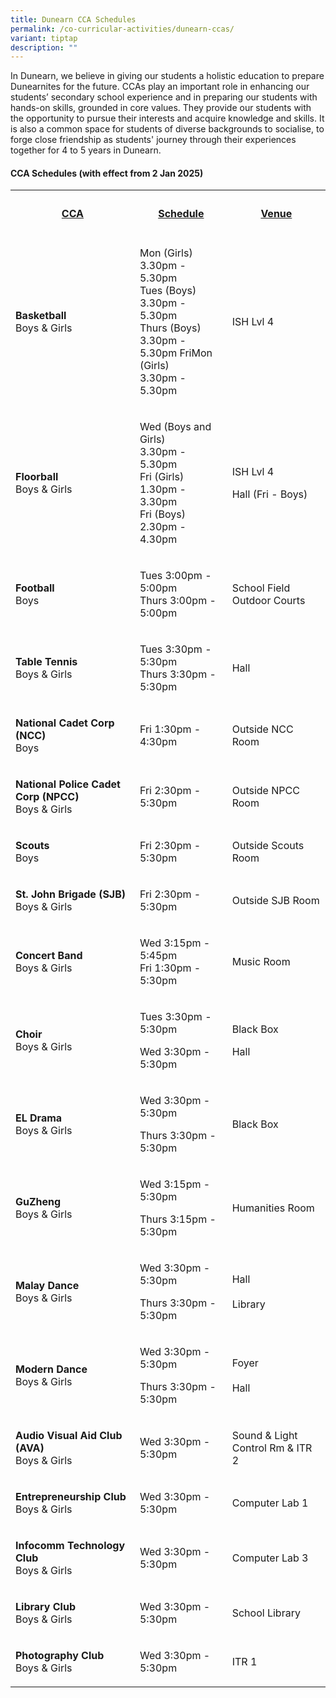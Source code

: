 ```yaml
---
title: Dunearn CCA Schedules
permalink: /co-curricular-activities/dunearn-ccas/
variant: tiptap
description: ""
---
```

<p>In Dunearn, we believe in giving our students a holistic education to
prepare Dunearnites for the future. CCAs play an important role in enhancing
our students’ secondary school experience and in preparing our students
with hands-on skills, grounded in core values. They provide our students
with the opportunity to pursue their interests and acquire knowledge and
skills. It is also a common space for students of diverse backgrounds to
socialise, to forge close friendship as students' journey through their
experiences together for 4 to 5 years in Dunearn.</p>
<h4><strong>CCA Schedules (with effect from 2 Jan 2025)</strong></h4>
<table style="minWidth: 75px">
<colgroup>
<col>
<col>
<col>
</colgroup>
<tbody>
<tr>
<th rowspan="1" colspan="1">
<h4><strong><u>CCA</u></strong></h4>
</th>
<th rowspan="1" colspan="1">
<h4><strong><u>Schedule</u></strong></h4>
</th>
<th rowspan="1" colspan="1">
<h4><strong><u>Venue</u></strong></h4>
</th>
</tr>
<tr>
<td rowspan="1" colspan="1">
<p><strong>Basketball </strong>
<br>Boys &amp; Girls</p>
</td>
<td rowspan="1" colspan="1">
<p>Mon (Girls)
<br>3.30pm - 5.30pm
<br>Tues (Boys)
<br>3.30pm - 5.30pm
<br>Thurs (Boys)
<br>3.30pm - 5.30pm FriMon (Girls)
<br>3.30pm - 5.30pm</p>
</td>
<td rowspan="1" colspan="1">
<p>ISH Lvl 4</p>
</td>
</tr>
<tr>
<td rowspan="1" colspan="1">
<p><strong>Floorball </strong>
<br>Boys &amp; Girls</p>
</td>
<td rowspan="1" colspan="1">
<p>Wed (Boys and Girls)
<br>3.30pm - 5.30pm
<br>Fri (Girls)
<br>1.30pm - 3.30pm
<br>Fri (Boys)
<br>2.30pm - 4.30pm</p>
</td>
<td rowspan="1" colspan="1">
<p>ISH Lvl 4
<br>
</p>
<p></p>
<p></p>
<p>Hall (Fri - Boys)</p>
</td>
</tr>
<tr>
<td rowspan="1" colspan="1">
<p><strong>Football</strong> 
<br>Boys</p>
</td>
<td rowspan="1" colspan="1">
<p>Tues 3:00pm - 5:00pm
<br>Thurs 3:00pm - 5:00pm</p>
</td>
<td rowspan="1" colspan="1">
<p>School Field
<br>Outdoor Courts</p>
</td>
</tr>
<tr>
<td rowspan="1" colspan="1">
<p><strong>Table Tennis</strong> 
<br>Boys &amp; Girls</p>
</td>
<td rowspan="1" colspan="1">
<p>Tues 3:30pm - 5:30pm
<br>Thurs 3:30pm - 5:30pm</p>
</td>
<td rowspan="1" colspan="1">
<p>Hall</p>
</td>
</tr>
<tr>
<td rowspan="1" colspan="1">
<p><strong>National Cadet Corp (NCC) </strong>
<br>Boys</p>
</td>
<td rowspan="1" colspan="1">
<p>Fri 1:30pm - 4:30pm</p>
</td>
<td rowspan="1" colspan="1">
<p>Outside NCC Room</p>
</td>
</tr>
<tr>
<td rowspan="1" colspan="1">
<p><strong>National Police Cadet Corp (NPCC)</strong>
<br>Boys &amp; Girls</p>
</td>
<td rowspan="1" colspan="1">
<p>Fri 2:30pm - 5:30pm</p>
</td>
<td rowspan="1" colspan="1">
<p>Outside NPCC Room</p>
</td>
</tr>
<tr>
<td rowspan="1" colspan="1">
<p><strong>Scouts </strong>
<br>Boys</p>
</td>
<td rowspan="1" colspan="1">
<p>Fri 2:30pm - 5:30pm</p>
</td>
<td rowspan="1" colspan="1">
<p>Outside Scouts Room</p>
</td>
</tr>
<tr>
<td rowspan="1" colspan="1">
<p><strong>St. John Brigade (SJB)</strong> 
<br>Boys &amp; Girls</p>
</td>
<td rowspan="1" colspan="1">
<p>Fri 2:30pm - 5:30pm</p>
</td>
<td rowspan="1" colspan="1">
<p>Outside SJB Room</p>
</td>
</tr>
<tr>
<td rowspan="1" colspan="1">
<p><strong>Concert Band</strong>
<br>Boys &amp; Girls</p>
</td>
<td rowspan="1" colspan="1">
<p>Wed 3:15pm - 5:45pm
<br>Fri 1:30pm - 5:30pm</p>
</td>
<td rowspan="1" colspan="1">
<p>Music Room</p>
<p></p>
<p></p>
</td>
</tr>
<tr>
<td rowspan="1" colspan="1">
<p><strong>Choir</strong>
<br>Boys &amp; Girls</p>
</td>
<td rowspan="1" colspan="1">
<p>Tues 3:30pm - 5:30pm</p>
<p>Wed 3:30pm - 5:30pm</p>
</td>
<td rowspan="1" colspan="1">
<p>Black Box
<br>
</p>
<p>Hall</p>
</td>
</tr>
<tr>
<td rowspan="1" colspan="1">
<p><strong>EL Drama</strong>
<br>Boys &amp; Girls</p>
</td>
<td rowspan="1" colspan="1">
<p>Wed 3:30pm - 5:30pm</p>
<p>Thurs 3:30pm - 5:30pm</p>
</td>
<td rowspan="1" colspan="1">
<p>Black Box</p>
</td>
</tr>
<tr>
<td rowspan="1" colspan="1">
<p><strong>GuZheng</strong>
<br>Boys &amp; Girls</p>
</td>
<td rowspan="1" colspan="1">
<p>Wed 3:15pm - 5:30pm</p>
<p>Thurs 3:15pm - 5:30pm</p>
</td>
<td rowspan="1" colspan="1">
<p>Humanities Room</p>
</td>
</tr>
<tr>
<td rowspan="1" colspan="1">
<p><strong>Malay Dance</strong>
<br>Boys &amp; Girls</p>
</td>
<td rowspan="1" colspan="1">
<p>Wed 3:30pm - 5:30pm</p>
<p>Thurs 3:30pm - 5:30pm</p>
</td>
<td rowspan="1" colspan="1">
<p>Hall
<br>
<br>Library</p>
</td>
</tr>
<tr>
<td rowspan="1" colspan="1">
<p><strong>Modern Dance</strong>
<br>Boys &amp; Girls</p>
</td>
<td rowspan="1" colspan="1">
<p>Wed 3:30pm - 5:30pm</p>
<p>Thurs 3:30pm - 5:30pm</p>
</td>
<td rowspan="1" colspan="1">
<p>Foyer
<br>
<br>Hall</p>
</td>
</tr>
<tr>
<td rowspan="1" colspan="1">
<p><strong>Audio Visual Aid Club<br>(AVA)</strong>
<br>Boys &amp; Girls</p>
</td>
<td rowspan="1" colspan="1">
<p>Wed 3:30pm - 5:30pm</p>
</td>
<td rowspan="1" colspan="1">
<p>Sound &amp; Light Control Rm &amp; ITR 2</p>
</td>
</tr>
<tr>
<td rowspan="1" colspan="1">
<p><strong>Entrepreneurship Club</strong>
<br>Boys &amp; Girls</p>
</td>
<td rowspan="1" colspan="1">
<p>Wed 3:30pm - 5:30pm</p>
</td>
<td rowspan="1" colspan="1">
<p>Computer Lab 1</p>
</td>
</tr>
<tr>
<td rowspan="1" colspan="1">
<p><strong>Infocomm Technology Club</strong>
<br>Boys &amp; Girls</p>
</td>
<td rowspan="1" colspan="1">
<p>Wed 3:30pm - 5:30pm</p>
</td>
<td rowspan="1" colspan="1">
<p>Computer Lab 3</p>
</td>
</tr>
<tr>
<td rowspan="1" colspan="1">
<p><strong>Library Club</strong>
<br>Boys &amp; Girls</p>
</td>
<td rowspan="1" colspan="1">
<p>Wed 3:30pm - 5:30pm</p>
</td>
<td rowspan="1" colspan="1">
<p>School Library</p>
</td>
</tr>
<tr>
<td rowspan="1" colspan="1">
<p><strong>Photography Club</strong>
<br>Boys &amp; Girls</p>
</td>
<td rowspan="1" colspan="1">
<p>Wed 3:30pm - 5:30pm</p>
</td>
<td rowspan="1" colspan="1">
<p>ITR 1</p>
</td>
</tr>
</tbody>
</table>
<p></p>